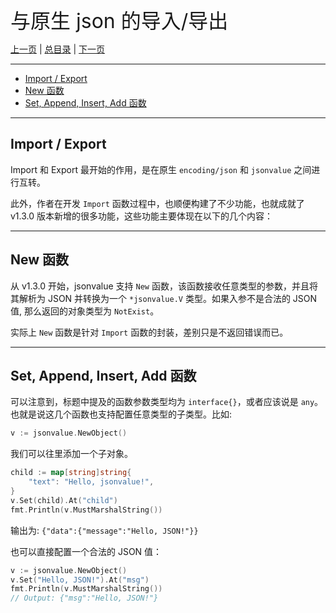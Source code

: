 
<font size=6>与原生 json 的导入/导出</font>

[上一页](./04_set.md) | [总目录](./README.md) | [下一页](./07_iteration.md)

---

- [Import / Export](#import--export)
- [New 函数](#new-函数)
- [Set, Append, Insert, Add 函数](#set-append-insert-add-函数)

---

## Import / Export

Import 和 Export 最开始的作用，是在原生 `encoding/json` 和 `jsonvalue` 之间进行互转。

此外，作者在开发 `Import` 函数过程中，也顺便构建了不少功能，也就成就了 v1.3.0 版本新增的很多功能，这些功能主要体现在以下的几个内容：

---

## New 函数

从 v1.3.0 开始，jsonvalue 支持 `New` 函数，该函数接收任意类型的参数，并且将其解析为 JSON 并转换为一个 `*jsonvalue.V` 类型。如果入参不是合法的 JSON 值, 那么返回的对象类型为 `NotExist`。

实际上 `New` 函数是针对 `Import` 函数的封装，差别只是不返回错误而已。

---

## Set, Append, Insert, Add 函数

可以注意到，标题中提及的函数参数类型均为 `interface{}`，或者应该说是 `any`。也就是说这几个函数也支持配置任意类型的子类型。比如:

```go
v := jsonvalue.NewObject()
```

我们可以往里添加一个子对象。

```go
child := map[string]string{
    "text": "Hello, jsonvalue!",
}
v.Set(child).At("child")
fmt.Println(v.MustMarshalString())
```

输出为: `{"data":{"message":"Hello, JSON!"}}`

也可以直接配置一个合法的 JSON 值：

```go
v := jsonvalue.NewObject()
v.Set("Hello, JSON!").At("msg")
fmt.Println(v.MustMarshalString())
// Output: {"msg":"Hello, JSON!"}
```


